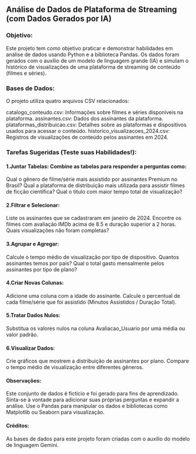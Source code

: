 ## Análise de Dados de Plataforma de Streaming (com Dados Gerados por IA)
### Objetivo:
Este projeto tem como objetivo praticar e demonstrar habilidades em análise de dados usando Python e a biblioteca Pandas. Os dados foram gerados com o auxílio de um modelo de linguagem grande (IA) e simulam o histórico de visualizações de uma plataforma de streaming de conteúdo (filmes e séries).

### Bases de Dados:
O projeto utiliza quatro arquivos CSV relacionados:

catalogo_conteudo.csv: Informações sobre filmes e séries disponíveis na plataforma.
assinantes.csv: Dados dos assinantes da plataforma.
plataformas_distribuicao.csv: Detalhes sobre as plataformas e dispositivos usados para acessar o conteúdo.
historico_visualizacoes_2024.csv: Registros de visualizações de conteúdo pelos assinantes em 2024.


### Tarefas Sugeridas (Teste suas Habilidades!):

#### 1.Juntar Tabelas: Combine as tabelas para responder a perguntas como:
Qual o gênero de filme/série mais assistido por assinantes Premium no Brasil?
Qual a plataforma de distribuição mais utilizada para assistir filmes de ficção científica?
Qual o título com maior tempo total de visualização?

#### 2.Filtrar e Selecionar: 
Liste os assinantes que se cadastraram em janeiro de 2024.
Encontre os filmes com avaliação IMDb acima de 8.5 e duração superior a 2 horas.
Quais visualizações não foram completas?

#### 3.Agrupar e Agregar: 
Calcule o tempo médio de visualização por tipo de dispositivo.
Quantos assinantes temos por país?
Qual o total gasto mensalmente pelos assinantes por tipo de plano?

#### 4.Criar Novas Colunas: 
Adicione uma coluna com a idade do assinante.
Calcule o percentual de cada filme/série que foi assistido (Minutos Assistidos / Duração Total).

#### 5.Tratar Dados Nulos: 
Substitua os valores nulos na coluna Avaliacao_Usuario por uma média ou valor padrão.

#### 6.Visualizar Dados: 
Crie gráficos que mostrem a distribuição de assinantes por plano.
Compare o tempo médio de visualização entre diferentes gêneros.

#### Observações:
Este conjunto de dados é fictício e foi gerado para fins de aprendizado.
Sinta-se à vontade para adicionar suas próprias perguntas e expandir a análise.
Use o Pandas para manipular os dados e bibliotecas como Matplotlib ou Seaborn para visualização.

#### Créditos:
As bases de dados para este projeto foram criadas com o auxílio do modelo de linguagem Gemini.